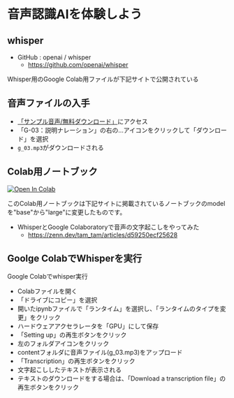 # 音声認識AIを体験しよう

## whisper

- GitHub : openai / whisper
  - https://github.com/openai/whisper

Whisper用のGoogle Colab用ファイルが下記サイトで公開されている


## 音声ファイルの入手

- [「サンプル音声/無料ダウンロード」](http://pro-video.jp/voice/announce/)にアクセス
- 「G-03：説明ナレーション」の右の…アイコンをクリックして「ダウンロード」を選択
- `g_03.mp3`がダウンロードされる

## Colab用ノートブック

[![Open In Colab](https://colab.research.google.com/assets/colab-badge.svg)](https://colab.research.google.com/github/OkinawaOpenLaboratory/ool-tech-connect/blob/main/whisper_large.ipynb)

このColab用ノートブックは下記サイトに掲載されているノートブックのmodelを"base"から"large"に変更したものです。

- WhisperとGoogle Colaboratoryで音声の文字起こしをやってみた
  - https://zenn.dev/tam_tam/articles/d59250ecf25628


## Goolge ColabでWhisperを実行

Google Colabでwhisper実行

- Colabファイルを開く
- 「ドライブにコピー」を選択
- 開いたipynbファイルで「ランタイム」を選択し、「ランタイムのタイプを変更」をクリック
- ハードウェアアクセラレータを「GPU」にして保存
- 「Setting up」の再生ボタンをクリック
- 左のフォルダアイコンをクリック
- contentフォルダに音声ファイル(g_03.mp3)をアップロード
- 「Transcription」の再生ボタンをクリック
- 文字起こししたテキストが表示される
- テキストのダウンロードをする場合は、「Download a transcription file」の再生ボタンをクリック
